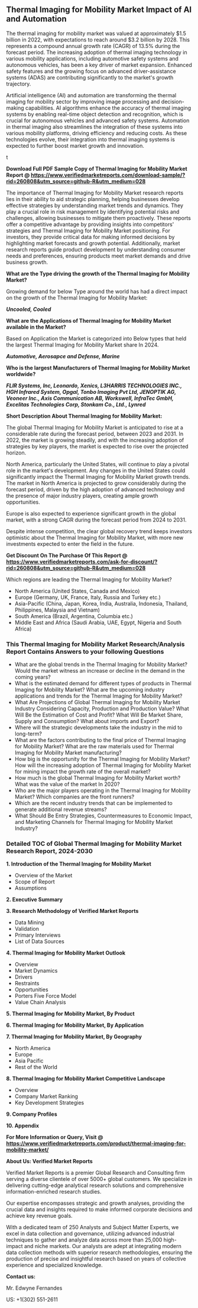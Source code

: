 <h2>Thermal Imaging for Mobility Market Impact of AI and Automation</h2><p>The thermal imaging for mobility market was valued at approximately $1.5 billion in 2022, with expectations to reach around $3.2 billion by 2028. This represents a compound annual growth rate (CAGR) of 13.5% during the forecast period. The increasing adoption of thermal imaging technology in various mobility applications, including automotive safety systems and autonomous vehicles, has been a key driver of market expansion. Enhanced safety features and the growing focus on advanced driver-assistance systems (ADAS) are contributing significantly to the market's growth trajectory.</p><p>Artificial intelligence (AI) and automation are transforming the thermal imaging for mobility sector by improving image processing and decision-making capabilities. AI algorithms enhance the accuracy of thermal imaging systems by enabling real-time object detection and recognition, which is crucial for autonomous vehicles and advanced safety systems. Automation in thermal imaging also streamlines the integration of these systems into various mobility platforms, driving efficiency and reducing costs. As these technologies evolve, their integration into thermal imaging systems is expected to further boost market growth and innovation.</p>t</p><p id="" class=""><strong>Download Full PDF Sample Copy of Thermal Imaging for Mobility Market Report @ <a href="https://www.verifiedmarketreports.com/download-sample/?rid=260808&utm_source=github-R&utm_medium=028" target="_blank">https://www.verifiedmarketreports.com/download-sample/?rid=260808&utm_source=github-R&utm_medium=028</a></strong></p><p>The importance of&nbsp;Thermal Imaging for Mobility Market research reports lies in their ability to aid strategic planning, helping businesses develop effective strategies by understanding market trends and dynamics. They play a crucial role in risk management by identifying potential risks and challenges, allowing businesses to mitigate them proactively. These reports offer a competitive advantage by providing insights into competitors' strategies and Thermal Imaging for Mobility Market positioning. For investors, they provide critical data for making informed decisions by highlighting market forecasts and growth potential. Additionally, market research reports guide product development by understanding consumer needs and preferences, ensuring products meet market demands and drive business growth.</p><p><strong>What are the&nbsp;Type driving the growth of the Thermal Imaging for Mobility Market?</strong></p><p id="" class="">Growing demand for below Type around the world has had a direct impact on the growth of the Thermal Imaging for Mobility Market:</p><em><strong>Uncooled, Cooled</strong></em></p><strong>What are the&nbsp;Applications&nbsp;of Thermal Imaging for Mobility Market available in the Market?</strong></p><p id="" class="">Based on Application the Market is categorized into Below types that held the largest Thermal Imaging for Mobility Market share In 2024.</p><em><strong>Automotive, Aerosapce and Defense, Marine</strong></em></p><strong>Who is the largest Manufacturers of Thermal Imaging for Mobility Market worldwide?</strong></p><p><em><strong>FLIR Systems, Inc, Leonardo, Xenics, L3HARRIS TECHNOLOGIES INC., HGH Infrared System, Opgal, Tonbo Imaging Pvt Ltd, JENOPTIK AG, Veoneer Inc., Axis Communication AB, Workswell, InfraTec GmbH, Excelitas Technologies Corp, Stonkam Co., Ltd., Lynred</strong></em></p><p id="" class=""><strong>Short Description About Thermal Imaging for Mobility Market:</strong></p><p>The global Thermal Imaging for Mobility Market is anticipated to rise at a considerable rate during the forecast period, between 2023 and 2031. In 2022, the market is growing steadily, and with the increasing adoption of strategies by key players, the market is expected to rise over the projected horizon.</p><p>North America, particularly the United States, will continue to play a pivotal role in the market's development. Any changes in the United States could significantly impact the Thermal Imaging for Mobility Market growth trends. The market in North America is projected to grow considerably during the forecast period, driven by the high adoption of advanced technology and the presence of major industry players, creating ample growth opportunities.</p><p>Europe is also expected to experience significant growth in the global market, with a strong CAGR during the forecast period from 2024 to 2031.</p><p>Despite intense competition, the clear global recovery trend keeps investors optimistic about the Thermal Imaging for Mobility Market, with more new investments expected to enter the field in the future.</p><p id="" class=""><strong>Get Discount On The Purchase Of This Report @ <a href="https://www.verifiedmarketreports.com/ask-for-discount/?rid=260808&utm_source=github-R&utm_medium=028" target="_blank">https://www.verifiedmarketreports.com/ask-for-discount/?rid=260808&utm_source=github-R&utm_medium=028</a></strong></p>Which regions are leading the Thermal Imaging for Mobility Market?</p><ul><li>North America (United States, Canada and Mexico)</li><li>Europe (Germany, UK, France, Italy, Russia and Turkey etc.)</li><li>Asia-Pacific (China, Japan, Korea, India, Australia, Indonesia, Thailand, Philippines, Malaysia and Vietnam)</li><li>South America (Brazil, Argentina, Columbia etc.)</li><li>Middle East and Africa (Saudi Arabia, UAE, Egypt, Nigeria and South Africa)</li></ul><h3 id="" class="">This Thermal Imaging for Mobility Market Research/Analysis Report Contains Answers to your following Questions</h3><ul><li>What are the global trends in the Thermal Imaging for Mobility Market? Would the market witness an increase or decline in the demand in the coming years?</li><li>What is the estimated demand for different types of products in Thermal Imaging for Mobility Market? What are the upcoming industry applications and trends for the Thermal Imaging for Mobility Market?</li><li>What Are Projections of Global Thermal Imaging for Mobility Market Industry Considering Capacity, Production and Production Value? What Will Be the Estimation of Cost and Profit? What Will Be Market Share, Supply and Consumption? What about imports and Export?</li><li>Where will the strategic developments take the industry in the mid to long-term?</li><li>What are the factors contributing to the final price of Thermal Imaging for Mobility Market? What are the raw materials used for Thermal Imaging for Mobility Market manufacturing?</li><li>How big is the opportunity for the Thermal Imaging for Mobility Market? How will the increasing adoption of Thermal Imaging for Mobility Market for mining impact the growth rate of the overall market?</li><li>How much is the global Thermal Imaging for Mobility Market worth? What was the value of the market In 2020?</li><li>Who are the major players operating in the Thermal Imaging for Mobility Market? Which companies are the front runners?</li><li>Which are the recent industry trends that can be implemented to generate additional revenue streams?</li><li>What Should Be Entry Strategies, Countermeasures to Economic Impact, and Marketing Channels for Thermal Imaging for Mobility Market Industry?</li></ul><h3 id="" class="">Detailed TOC of Global Thermal Imaging for Mobility Market Research Report, 2024-2030</h3><p id="" class=""><strong>1. Introduction of the Thermal Imaging for Mobility Market</strong></p><ul><li>Overview of the Market</li><li>Scope of Report</li><li>Assumptions</li></ul><p id="" class=""><strong>2. Executive Summary</strong></p><p id="" class=""><strong>3. Research Methodology of Verified Market Reports</strong></p><ul><li>Data Mining</li><li>Validation</li><li>Primary Interviews</li><li>List of Data Sources</li></ul><p id="" class=""><strong>4. Thermal Imaging for Mobility Market Outlook</strong></p><ul><li>Overview</li><li>Market Dynamics</li><li>Drivers</li><li>Restraints</li><li>Opportunities</li><li>Porters Five Force Model</li><li>Value Chain Analysis</li></ul><p id="" class=""><strong>5. Thermal Imaging for Mobility Market, By Product</strong></p><p id="" class=""><strong>6. Thermal Imaging for Mobility Market, By Application</strong></p><p id="" class=""><strong>7. Thermal Imaging for Mobility Market, By Geography</strong></p><ul><li>North America</li><li>Europe</li><li>Asia Pacific</li><li>Rest of the World</li></ul><p id="" class=""><strong>8. Thermal Imaging for Mobility Market Competitive Landscape</strong></p><ul><li>Overview</li><li>Company Market Ranking</li><li>Key Development Strategies</li></ul><p id="" class=""><strong>9. Company Profiles</strong></p><p id="" class=""><strong>10. Appendix</strong></p><p id="" class=""><strong>For More Information or Query, Visit @ <a href="https://www.verifiedmarketreports.com/product/thermal-imaging-for-mobility-market/" target="_blank">https://www.verifiedmarketreports.com/product/thermal-imaging-for-mobility-market/</a></strong></p><p id="" class=""><strong>About Us: Verified Market Reports</strong></p><p id="" class="">Verified Market Reports is a premier Global Research and Consulting firm serving a diverse clientele of over 5000+ global customers. We specialize in delivering cutting-edge analytical research solutions and comprehensive information-enriched research studies.</p><p id="" class="">Our expertise encompasses strategic and growth analyses, providing the crucial data and insights required to make informed corporate decisions and achieve key revenue goals.</p><p id="" class="">With a dedicated team of 250 Analysts and Subject Matter Experts, we excel in data collection and governance, utilizing advanced industrial techniques to gather and analyze data across more than 25,000 high-impact and niche markets. Our analysts are adept at integrating modern data collection methods with superior research methodologies, ensuring the production of precise and insightful research based on years of collective experience and specialized knowledge.</p><p id="" class=""><strong>Contact us:</strong></p><p id="" class="">Mr. Edwyne Fernandes</p><p id="" class="">US: +1(302) 551-2611</p>